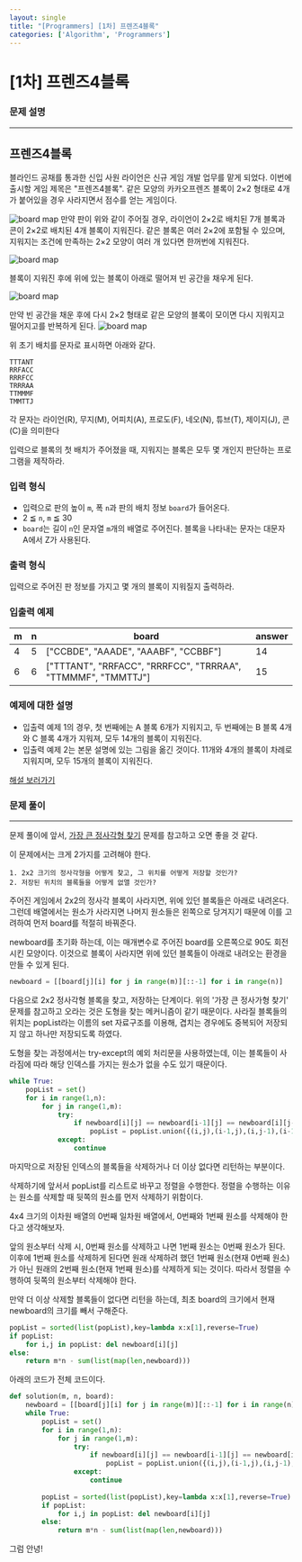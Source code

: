 ```yaml
---
layout: single
title: "[Programmers] [1차] 프렌즈4블록"
categories: ['Algorithm', 'Programmers']
---
```


# [1차] 프렌즈4블록

### 문제 설명

---

## 프렌즈4블록

블라인드 공채를 통과한 신입 사원 라이언은 신규 게임 개발 업무를 맡게 되었다. 이번에 출시할 게임 제목은 "프렌즈4블록".
같은 모양의 카카오프렌즈 블록이 2×2 형태로 4개가 붙어있을 경우 사라지면서 점수를 얻는 게임이다.

![board map](http://t1.kakaocdn.net/welcome2018/pang1.png)
만약 판이 위와 같이 주어질 경우, 라이언이 2×2로 배치된 7개 블록과 콘이 2×2로 배치된 4개 블록이 지워진다. 같은 블록은 여러 2×2에 포함될 수 있으며, 지워지는 조건에 만족하는 2×2 모양이 여러 개 있다면 한꺼번에 지워진다.

![board map](http://t1.kakaocdn.net/welcome2018/pang2.png)

블록이 지워진 후에 위에 있는 블록이 아래로 떨어져 빈 공간을 채우게 된다.

![board map](http://t1.kakaocdn.net/welcome2018/pang3.png)

만약 빈 공간을 채운 후에 다시 2×2 형태로 같은 모양의 블록이 모이면 다시 지워지고 떨어지고를 반복하게 된다.
![board map](http://t1.kakaocdn.net/welcome2018/pang4.png)

위 초기 배치를 문자로 표시하면 아래와 같다.

```
TTTANT
RRFACC
RRRFCC
TRRRAA
TTMMMF
TMMTTJ
```

각 문자는 라이언(R), 무지(M), 어피치(A), 프로도(F), 네오(N), 튜브(T), 제이지(J), 콘(C)을 의미한다

입력으로 블록의 첫 배치가 주어졌을 때, 지워지는 블록은 모두 몇 개인지 판단하는 프로그램을 제작하라.

### 입력 형식

- 입력으로 판의 높이 `m`, 폭 `n`과 판의 배치 정보 `board`가 들어온다.
- 2 ≦ `n`, `m` ≦ 30
- `board`는 길이 `n`인 문자열 `m`개의 배열로 주어진다. 블록을 나타내는 문자는 대문자 A에서 Z가 사용된다.

### 출력 형식

입력으로 주어진 판 정보를 가지고 몇 개의 블록이 지워질지 출력하라.

### 입출력 예제

| m    | n    | board                                                        | answer |
| ---- | ---- | ------------------------------------------------------------ | ------ |
| 4    | 5    | ["CCBDE", "AAADE", "AAABF", "CCBBF"]                         | 14     |
| 6    | 6    | ["TTTANT", "RRFACC", "RRRFCC", "TRRRAA", "TTMMMF", "TMMTTJ"] | 15     |

### 예제에 대한 설명

- 입출력 예제 1의 경우, 첫 번째에는 A 블록 6개가 지워지고, 두 번째에는 B 블록 4개와 C 블록 4개가 지워져, 모두 14개의 블록이 지워진다.
- 입출력 예제 2는 본문 설명에 있는 그림을 옮긴 것이다. 11개와 4개의 블록이 차례로 지워지며, 모두 15개의 블록이 지워진다.

[해설 보러가기](http://tech.kakao.com/2017/09/27/kakao-blind-recruitment-round-1/)



### 문제 풀이

---

문제 풀이에 앞서, [가장 큰 정사각형 찾기](https://programmers.co.kr/learn/courses/30/lessons/12905) 문제를 참고하고 오면 좋을 것 같다. 



이 문제에서는 크게 2가지를 고려해야 한다. 

	1. 2x2 크기의 정사각형을 어떻게 찾고, 그 위치를 어떻게 저장할 것인가?
 	2. 저장된 위치의 블록들을 어떻게 없앨 것인가?



주어진 게임에서 2x2의 정사각 블록이 사라지면, 위에 있던 블록들은 아래로 내려온다. 그런데 배열에서는 원소가 사라지면 나머지 원소들은 왼쪽으로 당겨지기 때문에 이를 고려하여 먼저 board를 적절히 바꿔준다. 

newboard를 초기화 하는데, 이는 매개변수로 주어진 board를 오른쪽으로 90도 회전시킨 모양이다. 이것으로 블록이 사라지면 위에 있던 블록들이 아래로 내려오는 환경을 만들 수 있게 된다. 

```python
newboard = [[board[j][i] for j in range(m)][::-1] for i in range(n)]
```



다음으로 2x2 정사각형 블록을 찾고, 저장하는 단계이다. 위의 '가장 큰 정사가형 찾기' 문제를 참고하고 오라는 것은 도형을 찾는 메커니즘이 같기 때문이다. 사라질 블록들의 위치는 popList라는 이름의 set 자료구조를 이용해, 겹치는 경우에도 중복되어 저장되지 않고 하나만 저장되도록 하였다. 

도형을 찾는 과정에서는 try-except의 예외 처리문을 사용하였는데, 이는 블록들이 사라짐에 따라 해당 인덱스를 가지는 원소가 없을 수도 있기 때문이다. 

```python
while True: 
    popList = set()
    for i in range(1,n):
        for j in range(1,m):
            try:
                if newboard[i][j] == newboard[i-1][j] == newboard[i][j-1] == newboard[i-1][j-1]:
                    popList = popList.union({(i,j),(i-1,j),(i,j-1),(i-1,j-1)})
            except:
                continue
```



마지막으로 저장된 인덱스의 블록들을 삭제하거나 더 이상 없다면 리턴하는 부분이다. 

삭제하기에 앞서서 popList를 리스트로 바꾸고 정렬을 수행한다. 정렬을 수행하는 이유는 원소를 삭제할 때 뒷쪽의 원소를 먼저 삭제하기 위함이다. 

4x4 크기의 이차원 배열의 0번째 일차원 배열에서, 0번째와 1번째 원소를 삭제해야 한다고 생각해보자. 

앞의 원소부터 삭제 시, 0번째 원소를 삭제하고 나면 1번째 원소는 0번째 원소가 된다. 이후에 1번째 원소를 삭제하게 된다면 원래 삭제하려 했던 1번째 원소(현재 0번째 원소)가 아닌 원래의 2번째 원소(현재 1번째 원소)를 삭제하게 되는 것이다. 따라서 정렬을 수행하여 뒷쪽의 원소부터 삭제해야 한다.   

만약 더 이상 삭제할 블록들이 없다면 리턴을 하는데, 최초 board의 크기에서 현재 newboard의 크기를 빼서 구해준다. 

```python
popList = sorted(list(popList),key=lambda x:x[1],reverse=True)
if popList:
    for i,j in popList: del newboard[i][j]
else:
    return m*n - sum(list(map(len,newboard)))
```





아래의 코드가 전체 코드이다. 

```python
def solution(m, n, board):
    newboard = [[board[j][i] for j in range(m)][::-1] for i in range(n)]
    while True: 
        popList = set()
        for i in range(1,n):
            for j in range(1,m):
                try:
                    if newboard[i][j] == newboard[i-1][j] == newboard[i][j-1] == newboard[i-1][j-1]:
                        popList = popList.union({(i,j),(i-1,j),(i,j-1),(i-1,j-1)})
                except:
                    continue
        
        popList = sorted(list(popList),key=lambda x:x[1],reverse=True)
        if popList:
            for i,j in popList: del newboard[i][j]
        else:
            return m*n - sum(list(map(len,newboard)))
```



그럼 안녕!
